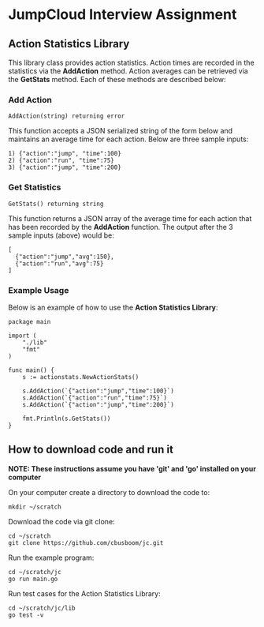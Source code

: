 # JumpCloud Interview Assignment

## Action Statistics Library

This library class provides action statistics.
Action times are recorded in the statistics via the **AddAction** method.
Action averages can be retrieved via the **GetStats** method.
Each of these methods are described below:

### Add Action

    AddAction(string) returning error

This function accepts a JSON serialized string of the form below and maintains an average time
for each action. Below are three sample inputs:

    1) {"action":"jump", "time":100}
    2) {"action":"run", "time":75}
    3) {"action":"jump", "time":200}

### Get Statistics

    GetStats() returning string

This function returns a JSON array of the average time for each action that has been
recorded by the **AddAction** function. The output after the 3 sample inputs (above) would be:

    [
      {"action":"jump","avg":150},
      {"action":"run","avg":75}
    ]

### Example Usage

Below is an example of how to use the **Action Statistics Library**:

    package main

    import (
        "./lib"
        "fmt"
    )

    func main() {
        s := actionstats.NewActionStats()

        s.AddAction(`{"action":"jump","time":100}`)
        s.AddAction(`{"action":"run","time":75}`)
        s.AddAction(`{"action":"jump","time":200}`)

        fmt.Println(s.GetStats())
    }

## How to download code and run it

**NOTE: These instructions assume you have 'git' and 'go' installed on your computer**

On your computer create a directory to download the code to:

    mkdir ~/scratch

Download the code via git clone:

    cd ~/scratch
    git clone https://github.com/cbusboom/jc.git

Run the example program:

    cd ~/scratch/jc
    go run main.go

Run test cases for the Action Statistics Library:

    cd ~/scratch/jc/lib
    go test -v
